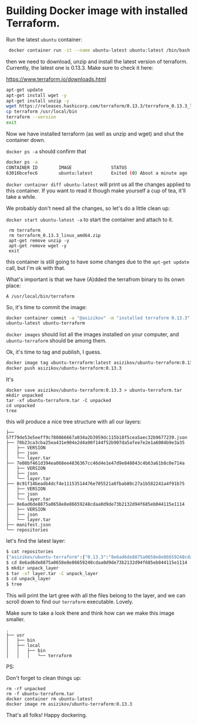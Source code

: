 # Building Docker image with installed Terraform.

Run the latest `ubuntu` container:

```bash
 docker container run -it --name ubuntu-latest ubuntu:latest /bin/bash
```

then we need to download, unzip and install the latest version of terraform. Currently, the latest one is 0.13.3. 
Make sure to check it here:

https://www.terraform.io/downloads.html



```bash
apt-get update
apt-get install wget -y
apt-get install unzip -y
wget https://releases.hashicorp.com/terraform/0.13.3/terraform_0.13.3_linux_amd64.zip
cp terraform /usr/local/bin
terraform --version
exit
 ```

Now we have installed terraform (as well as unzip and wget) and shut the container down.

`docker ps -a` should confirm that

```bash
docker ps -a                                                                                                                        
CONTAINER ID        IMAGE               STATUS                                NAMES
63016bcefec6        ubuntu:latest       Exited (0) About a minute ago         ubuntu-latest
```

`docker container diff ubuntu-latest` will print us all the changes applied to this container. If you want to read it though make yourself a cup of tea, it'll take a while.

We probably don't need all the changes, so let's do a little clean up:

`docker start ubuntu-latest -a` to start the container and attach to it.

```
 rm terraform
 rm terraform_0.13.3_linux_amd64.zip
 apt-get remove unzip -y
 apt-get remove wget -y
 exit
```

this container is still going to have some changes due to the `apt-get update` call, but I'm ok with that.

What's important is that we have (A)dded the terrafrom binary to its onwn place:

```
A /usr/local/bin/terraform
```

So, it's time to commit the image:

```bash
docker container commit -a "@asizikov" -m "installed terraform 0.13.3" \
ubuntu-latest ubuntu-terraform
```

`docker images` should list all the images installed on your computer, and `ubuntu-terraform` should be among them.

Ok, it's time to tag and publish, I guess.

```bash
docker image tag ubuntu-terraform:latest asizikov/ubuntu-terraform:0.13.3
docker push asizikov/ubuntu-terraform:0.13.3
```

It's 

```
docker save asizikov/ubuntu-terraform:0.13.3 > ubuntu-terraform.tar
mkdir unpacked
tar -xf ubuntu-terraform.tar -C unpacked
cd unpacked
tree
```

this will produce a nice tree structure with all our layers:

```
├── 57f79de53e5eeff9c780866667a034a2b3959dc115b18f5cea5aec32b9677239.json
├── 70b23ca3cba25ea431e904e2d4a90f144f52b907da5afee7e2e1a6004b9e3a35
│   ├── VERSION
│   ├── json
│   └── layer.tar
├── 7e08bf461d394ea068ee4836367cc46d4e1e47d9e848043c4b63a61b8c0e714a
│   ├── VERSION
│   ├── json
│   └── layer.tar
├── 8c91f14beadb4dcf4e11153514476e705521a0fbab80c27a1b582241a4f91b75
│   ├── VERSION
│   ├── json
│   └── layer.tar
├── 8e6ad6de8875a0658e8e86659248cdaa0d9de73b2132d94f685eb044115e1114
│   ├── VERSION
│   ├── json
│   └── layer.tar
├── manifest.json
└── repositories
```

let's find the latest layer:

```bash
$ cat repositories                                                          
{"asizikov/ubuntu-terraform":{"0.13.3":"8e6ad6de8875a0658e8e86659248cdaa0d9de73b2132d94f685eb044115e1114"}}
$ cd 8e6ad6de8875a0658e8e86659248cdaa0d9de73b2132d94f685eb044115e1114
$ mkdir unpack_layer
$ tar -xf layer.tar -C unpack_layer
$ cd unpack_layer 
$ tree
```

This will print the lart gree with all the files belong to the layer, and we can scroll down to find our `terraform` executable. Lovely.

Make sure to take a look there and think how can we make this image smaller.

```
.
├── usr
│   ├── bin
│   ├── local
│   │   ├── bin
│   │   │   └── terraform
```

PS:

Don't forget to clean things up:

```
rm -rf unpacked
rm -f ubuntu-terraform.tar
docker container rm ubuntu-latest
docker image rm asizikov/ubuntu-terraform:0.13.3
```

That's all folks! 
Happy dockering.